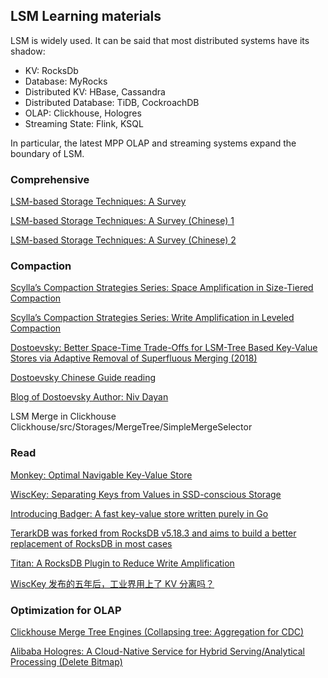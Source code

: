 <head>
    <script src="https://cdn.mathjax.org/mathjax/latest/MathJax.js?config=TeX-AMS-MML_HTMLorMML" type="text/javascript"></script>
    <script type="text/x-mathjax-config">
        MathJax.Hub.Config({
            tex2jax: {
            skipTags: ['script', 'noscript', 'style', 'textarea', 'pre'],
            inlineMath: [['$','$']]
            }
        });
    </script>
</head>

## LSM Learning materials

LSM is widely used. It can be said that most distributed systems have its shadow:
- KV: RocksDb
- Database: MyRocks
- Distributed KV: HBase, Cassandra
- Distributed Database: TiDB, CockroachDB
- OLAP: Clickhouse, Hologres
- Streaming State: Flink, KSQL

In particular, the latest MPP OLAP and streaming systems expand the boundary of LSM.

### Comprehensive

[LSM-based Storage Techniques: A Survey](https://arxiv.org/pdf/1812.07527v1.pdf)

[LSM-based Storage Techniques: A Survey (Chinese) 1](https://zhuanlan.zhihu.com/p/400293980)

[LSM-based Storage Techniques: A Survey (Chinese) 2](https://zhuanlan.zhihu.com/p/403396976)

### Compaction

[Scylla’s Compaction Strategies Series: Space Amplification in Size-Tiered Compaction](https://www.scylladb.com/2018/01/17/compaction-series-space-amplification/)

[Scylla’s Compaction Strategies Series: Write Amplification in Leveled Compaction](https://www.scylladb.com/2018/01/31/compaction-series-leveled-compaction/)

[Dostoevsky: Better Space-Time Trade-Offs for LSM-Tree Based Key-Value Stores via Adaptive Removal of Superfluous Merging (2018)](https://nivdayan.github.io/dostoevsky.pdf)

[Dostoevsky Chinese Guide reading](https://www.jianshu.com/p/8fb8f2458253)

[Blog of Dostoevsky Author: Niv Dayan](https://nivdayan.github.io/)

LSM Merge in Clickhouse
Clickhouse/src/Storages/MergeTree/SimpleMergeSelector

### Read

[Monkey: Optimal Navigable Key-Value Store](https://stratos.seas.harvard.edu/files/stratos/files/monkeykeyvaluestore.pdf)

[WiscKey: Separating Keys from Values in SSD-conscious Storage](https://www.usenix.org/system/files/conference/fast16/fast16-papers-lu.pdf)

[Introducing Badger: A fast key-value store written purely in Go](https://dgraph.io/blog/post/badger/)

[TerarkDB was forked from RocksDB v5.18.3 and aims to build a better replacement of RocksDB in most cases](https://bytedance.feishu.cn/docs/doccnZmYFqHBm06BbvYgjsHHcKc#)

[Titan: A RocksDB Plugin to Reduce Write Amplification](https://en.pingcap.com/blog/titan-storage-engine-design-and-implementation)

[WiscKey 发布的五年后，工业界用上了 KV 分离吗？](https://zhuanlan.zhihu.com/p/397466422)

### Optimization for OLAP

[Clickhouse Merge Tree Engines (Collapsing tree: Aggregation for CDC)](https://clickhouse.tech/docs/en/engines/table-engines/mergetree-family/collapsingmergetree/)

[Alibaba Hologres: A Cloud-Native Service for Hybrid Serving/Analytical Processing (Delete Bitmap)](http://www.vldb.org/pvldb/vol13/p3272-jiang.pdf)
